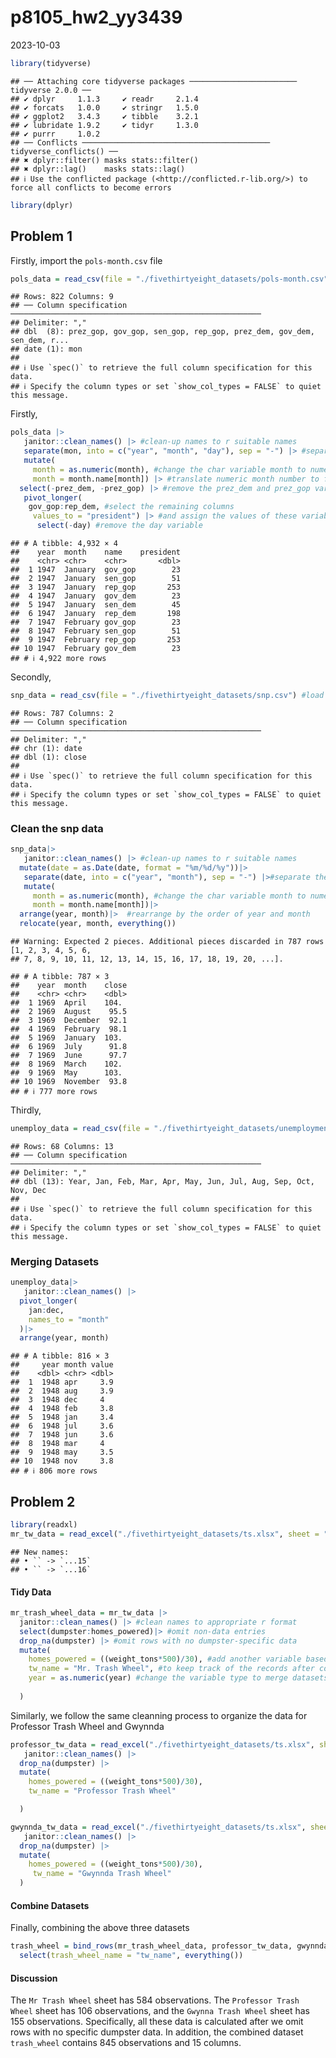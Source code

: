 p8105_hw2_yy3439
================
2023-10-03

``` r
library(tidyverse)
```

    ## ── Attaching core tidyverse packages ──────────────────────── tidyverse 2.0.0 ──
    ## ✔ dplyr     1.1.3     ✔ readr     2.1.4
    ## ✔ forcats   1.0.0     ✔ stringr   1.5.0
    ## ✔ ggplot2   3.4.3     ✔ tibble    3.2.1
    ## ✔ lubridate 1.9.2     ✔ tidyr     1.3.0
    ## ✔ purrr     1.0.2     
    ## ── Conflicts ────────────────────────────────────────── tidyverse_conflicts() ──
    ## ✖ dplyr::filter() masks stats::filter()
    ## ✖ dplyr::lag()    masks stats::lag()
    ## ℹ Use the conflicted package (<http://conflicted.r-lib.org/>) to force all conflicts to become errors

``` r
library(dplyr)
```

## Problem 1

Firstly, import the `pols-month.csv` file

``` r
pols_data = read_csv(file = "./fivethirtyeight_datasets/pols-month.csv") #import the pols-month csv file
```

    ## Rows: 822 Columns: 9
    ## ── Column specification ────────────────────────────────────────────────────────
    ## Delimiter: ","
    ## dbl  (8): prez_gop, gov_gop, sen_gop, rep_gop, prez_dem, gov_dem, sen_dem, r...
    ## date (1): mon
    ## 
    ## ℹ Use `spec()` to retrieve the full column specification for this data.
    ## ℹ Specify the column types or set `show_col_types = FALSE` to quiet this message.

Firstly,

``` r
pols_data |>
   janitor::clean_names() |> #clean-up names to r suitable names
   separate(mon, into = c("year", "month", "day"), sep = "-") |> #separate the mon variable by "-"
   mutate(
     month = as.numeric(month), #change the char variable month to numeric
     month = month.name[month]) |> #translate numeric month number to full month names
  select(-prez_dem, -prez_gop) |> #remove the prez_dem and prez_gop variables
   pivot_longer(
    gov_gop:rep_dem, #select the remaining columns
     values_to = "president") |> #and assign the values of these variables to a new variable "president"
      select(-day) #remove the day variable
```

    ## # A tibble: 4,932 × 4
    ##    year  month    name    president
    ##    <chr> <chr>    <chr>       <dbl>
    ##  1 1947  January  gov_gop        23
    ##  2 1947  January  sen_gop        51
    ##  3 1947  January  rep_gop       253
    ##  4 1947  January  gov_dem        23
    ##  5 1947  January  sen_dem        45
    ##  6 1947  January  rep_dem       198
    ##  7 1947  February gov_gop        23
    ##  8 1947  February sen_gop        51
    ##  9 1947  February rep_gop       253
    ## 10 1947  February gov_dem        23
    ## # ℹ 4,922 more rows

Secondly,

``` r
snp_data = read_csv(file = "./fivethirtyeight_datasets/snp.csv") #load the snp.csv file
```

    ## Rows: 787 Columns: 2
    ## ── Column specification ────────────────────────────────────────────────────────
    ## Delimiter: ","
    ## chr (1): date
    ## dbl (1): close
    ## 
    ## ℹ Use `spec()` to retrieve the full column specification for this data.
    ## ℹ Specify the column types or set `show_col_types = FALSE` to quiet this message.

### Clean the snp data

``` r
snp_data|>
   janitor::clean_names() |> #clean-up names to r suitable names
  mutate(date = as.Date(date, format = "%m/%d/%y"))|>
   separate(date, into = c("year", "month"), sep = "-") |>#separate the date variable into year, month, and day
   mutate(
     month = as.numeric(month), #change the char variable month to numeric
     month = month.name[month])|>
  arrange(year, month)|>  #rearrange by the order of year and month
  relocate(year, month, everything())
```

    ## Warning: Expected 2 pieces. Additional pieces discarded in 787 rows [1, 2, 3, 4, 5, 6,
    ## 7, 8, 9, 10, 11, 12, 13, 14, 15, 16, 17, 18, 19, 20, ...].

    ## # A tibble: 787 × 3
    ##    year  month    close
    ##    <chr> <chr>    <dbl>
    ##  1 1969  April    104. 
    ##  2 1969  August    95.5
    ##  3 1969  December  92.1
    ##  4 1969  February  98.1
    ##  5 1969  January  103. 
    ##  6 1969  July      91.8
    ##  7 1969  June      97.7
    ##  8 1969  March    102. 
    ##  9 1969  May      103. 
    ## 10 1969  November  93.8
    ## # ℹ 777 more rows

Thirdly,

``` r
unemploy_data = read_csv(file = "./fivethirtyeight_datasets/unemployment.csv") #load the snp.csv file
```

    ## Rows: 68 Columns: 13
    ## ── Column specification ────────────────────────────────────────────────────────
    ## Delimiter: ","
    ## dbl (13): Year, Jan, Feb, Mar, Apr, May, Jun, Jul, Aug, Sep, Oct, Nov, Dec
    ## 
    ## ℹ Use `spec()` to retrieve the full column specification for this data.
    ## ℹ Specify the column types or set `show_col_types = FALSE` to quiet this message.

### Merging Datasets

``` r
unemploy_data|>
   janitor::clean_names() |>
  pivot_longer(
    jan:dec,
    names_to = "month"
  )|>
  arrange(year, month)
```

    ## # A tibble: 816 × 3
    ##     year month value
    ##    <dbl> <chr> <dbl>
    ##  1  1948 apr     3.9
    ##  2  1948 aug     3.9
    ##  3  1948 dec     4  
    ##  4  1948 feb     3.8
    ##  5  1948 jan     3.4
    ##  6  1948 jul     3.6
    ##  7  1948 jun     3.6
    ##  8  1948 mar     4  
    ##  9  1948 may     3.5
    ## 10  1948 nov     3.8
    ## # ℹ 806 more rows

## Problem 2

``` r
library(readxl)
mr_tw_data = read_excel("./fivethirtyeight_datasets/ts.xlsx", sheet = "Mr. Trash Wheel", skip = 1) #load the excel file with Mr. Trash Wheel sheet and omit the first column with figure 
```

    ## New names:
    ## • `` -> `...15`
    ## • `` -> `...16`

#### Tidy Data

``` r
mr_trash_wheel_data = mr_tw_data |> 
  janitor::clean_names() |> #clean names to appropriate r format
  select(dumpster:homes_powered)|> #omit non-data entries 
  drop_na(dumpster) |> #omit rows with no dumpster-specific data 
  mutate(
    homes_powered = ((weight_tons*500)/30), #add another variable based on the calculation in the notes
    tw_name = "Mr. Trash Wheel", #to keep track of the records after combining datasets 
    year = as.numeric(year) #change the variable type to merge datasets
    
  )
```

Similarly, we follow the same cleanning process to organize the data for
Professor Trash Wheel and Gwynnda

``` r
professor_tw_data = read_excel("./fivethirtyeight_datasets/ts.xlsx", sheet = "Professor Trash Wheel", skip = 1)|>
   janitor::clean_names() |>
  drop_na(dumpster) |>
  mutate(
    homes_powered = ((weight_tons*500)/30),
    tw_name = "Professor Trash Wheel"

  )

gwynnda_tw_data = read_excel("./fivethirtyeight_datasets/ts.xlsx", sheet = "Gwynnda Trash Wheel", skip = 1)|>
   janitor::clean_names() |>
  drop_na(dumpster) |>
  mutate(
    homes_powered = ((weight_tons*500)/30),
     tw_name = "Gwynnda Trash Wheel"
  )
```

#### Combine Datasets

Finally, combining the above three datasets

``` r
trash_wheel = bind_rows(mr_trash_wheel_data, professor_tw_data, gwynnda_tw_data) |>
  select(trash_wheel_name = "tw_name", everything())
```

#### Discussion

The `Mr Trash Wheel` sheet has 584 observations. The
`Professor Trash Wheel` sheet has 106 observations, and the
`Gwynna Trash Wheel` sheet has 155 observations. Specifically, all these
data is calculated after we omit rows with no specific dumpster data. In
addition, the combined dataset `trash_wheel` contains 845 observations
and 15 columns.
